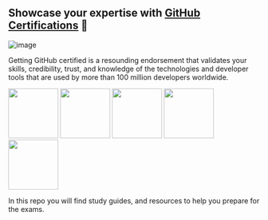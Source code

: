 ## Showcase your expertise with [GitHub Certifications](https://resources.github.com/learn/certifications/) 🎉

![image](https://github.com/user-attachments/assets/a061e0c3-dda2-4d6d-bc67-079187030ada)

Getting GitHub certified is a resounding endorsement that validates your skills, credibility, trust, and knowledge of the technologies and developer tools that are used by more than 100 million developers worldwide.

<p>
    <img src="https://github.com/user-attachments/assets/80209a0a-d37c-443c-a155-cb5230b3dec2" height="100">
    <img src="https://github.com/user-attachments/assets/0b1ce849-ce03-4cf3-8b16-1a6272761a42" height="100">
    <img src="https://github.com/user-attachments/assets/33574973-148c-4583-9a1b-d57c3e0dabdd" height="100">
    <img src="https://github.com/user-attachments/assets/ad501d41-ce09-4c73-b97a-109def86f11a" height="100">
    <img src="https://github.com/user-attachments/assets/52761532-a547-4a61-97b3-141581afa3a8" height="100">
</p>

In this repo you will find study guides, and resources to help you prepare for the exams. 